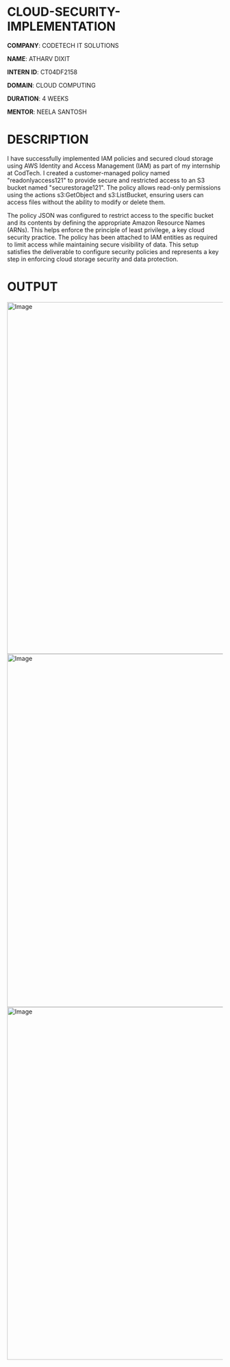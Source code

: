 # CLOUD-SECURITY-IMPLEMENTATION

**COMPANY**: CODETECH IT SOLUTIONS

**NAME**: ATHARV DIXIT

**INTERN ID**: CT04DF2158

**DOMAIN**: CLOUD COMPUTING

**DURATION**: 4 WEEKS

**MENTOR**: NEELA SANTOSH

# DESCRIPTION 
I have successfully implemented IAM policies and secured cloud storage using AWS Identity and Access Management (IAM) as part of my internship at CodTech. I created a customer-managed policy named "readonlyaccess121" to provide secure and restricted access to an S3 bucket named "securestorage121". The policy allows read-only permissions using the actions s3:GetObject and s3:ListBucket, ensuring users can access files without the ability to modify or delete them.

The policy JSON was configured to restrict access to the specific bucket and its contents by defining the appropriate Amazon Resource Names (ARNs). This helps enforce the principle of least privilege, a key cloud security practice. The policy has been attached to IAM entities as required to limit access while maintaining secure visibility of data. This setup satisfies the deliverable to configure security policies and represents a key step in enforcing cloud storage security and data protection.

# OUTPUT

<img width="1916" height="822" alt="Image" src="https://github.com/user-attachments/assets/89490980-4cd9-4e2d-bfa8-660f1ee98115" />
<img width="1918" height="825" alt="Image" src="https://github.com/user-attachments/assets/a11bd66d-dab7-4225-a3b6-1d46ce24604d" />
<img width="1916" height="824" alt="Image" src="https://github.com/user-attachments/assets/9d5de361-603f-4d4a-a414-008ef0b4e2b3" />
